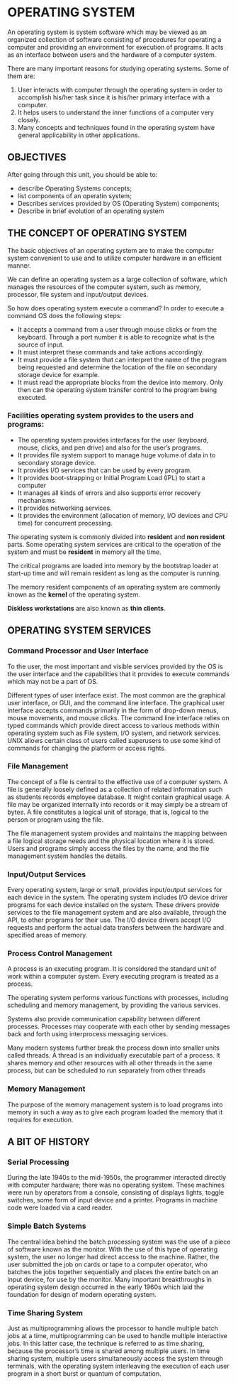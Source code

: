 # OPERATING SYSTEM
An operating system is system software which may be viewed as an organized collection of software consisting of procedures for operating a computer and providing an environment for execution of programs. It acts as an interface between users and the hardware of a computer system.

There are many important reasons for studying operating systems. Some of them are:
1) User interacts with computer through the operating system in order to
accomplish his/her task since it is his/her primary interface with a computer.
2) It helps users to understand the inner functions of a computer very closely.
3) Many concepts and techniques found in the operating system have general applicability in other applications.

## OBJECTIVES
After going through this unit, you should be able to:
- describe Operating Systems concepts;
- list components of an operatin system;
- Describes services provided by OS (Operating System) components;
- Describe in brief evolution of an operating system

## THE CONCEPT OF OPERATING SYSTEM
The basic objectives of an operating system are to make the computer system convenient to use and to utilize computer hardware in an efficient manner.

We can define an operating system as a large collection of software, which manages the resources of the computer system, such as memory, processor, file system and input/output devices.

So how does operating system execute a command? In order to execute a command OS does the following steps:
- It accepts a command from a user through mouse clicks or from the keyboard. Through a port number it is able to recognize what is the source of input.
- It must interpret these commands and take actions accordingly.
- It must provide a file system that can interpret the name of the program being requested and determine the location of the file on secondary storage device for example.
- It must read the appropriate blocks from the device into memory. Only then can the operating system transfer control to the program being executed.

### Facilities operating system provides to the users and programs:
- The operating system provides interfaces for the user (keyboard, mouse, clicks, and pen drive) and also for the user’s programs.
- It provides file system support to manage huge volume of data in to secondary storage device.
- It provides I/O services that can be used by every program.
- It provides boot-strapping or Initial Program Load (IPL) to start a computer
- It manages all kinds of errors and also supports error recovery mechanisms
- It provides networking services.
- It provides the environment (allocation of memory, I/O devices and CPU time) for concurrent processing. 

The operating system is commonly divided into **resident** and **non resident** parts. Some operating system services are critical to the operation of the system and must be **resident** in memory all the time. 

The critical programs are loaded into memory by the bootstrap loader at start-up time and will remain resident as long as the computer is running.

The memory resident components of an operating system are commonly known as the **kernel** of the operating system.

**Diskless workstations** are also known as **thin clients**.

## OPERATING SYSTEM SERVICES
### Command Processor and User Interface
To the user, the most important and visible services provided by the OS is the user interface and the capabilities that it provides to execute commands which may not be a part of OS.

Different types of user interface exist. The most common are the graphical user interface, or GUI, and the command line interface. The graphical user interface accepts commands primarily in the form of drop-down menus, mouse movements, and mouse clicks. The command line interface relies on typed commands which provide direct access to various methods within operating system such as File system, I/O system, and network services. UNIX allows certain class of users called superusers to use some kind of commands for changing the platform or access rights.

### File Management
The concept of a file is central to the effective use of a computer system. A file is generally loosely defined as a collection of related information such as students records employee database. It might contain graphical usage. A file may be organized internally into records or it may simply be a stream of bytes. A file constitutes a logical unit of storage, that is, logical to the person or program using the file.

The file management system provides and maintains the mapping between a file logical storage needs and the physical location where it is stored. Users and programs simply access the files by the name, and the file management system handles the details.

### Input/Output Services
Every operating system, large or small, provides input/output services for each device in the system. The operating system includes I/O device driver programs for each device installed on the system. These drivers provide services to the file management system and are also available, through the API, to other programs for their use. The I/O device drivers accept I/O requests and perform the actual data transfers between the hardware and specified areas of memory.

### Process Control Management
A process is an executing program. It is considered the standard unit of work within a computer system. Every executing program is treated as a process.

The operating system performs various functions with processes, including scheduling and memory management, by providing the various services.

Systems also provide communication capability between different processes. Processes may cooperate with each other by sending messages back and forth using interprocess messaging services.

Many modern systems further break the process down into smaller units called threads. A thread is an individually executable part of a process. It shares memory and other resources with all other threads in the same process, but can be scheduled to run separately from other threads

### Memory Management
The purpose of the memory management system is to load programs into memory in such a way as to give each program loaded the memory that it requires for execution.

## A BIT OF HISTORY
### Serial Processing
During the late 1940s to the mid-1950s, the programmer interacted directly with computer hardware; there was no operating system. These machines were run by operators from a console, consisting of displays lights, toggle switches, some form of input device and a printer. Programs in machine code were loaded via a card reader.

### Simple Batch Systems
The central idea behind the batch processing system was the use of a piece of software known as the monitor. With the use of this type of operating system, the user no longer had direct access to the machine. Rather, the user submitted the job on cards or tape to a computer operator, who batches the jobs together sequentially and places the entire batch on an input device, for use by the monitor. Many important breakthroughs in operating system design occurred in the early 1960s which laid the foundation for design of modern operating system.

### Time Sharing System
Just as multiprogramming allows the processor to handle multiple batch jobs at a time, multiprogramming can be used to handle multiple interactive jobs. In this latter case, the technique is referred to as time sharing, because the processor’s time is shared among multiple users. In time sharing system, multiple users simultaneously access the system through terminals, with the operating system interleaving the execution of each user program in a short burst or quantum of computation.